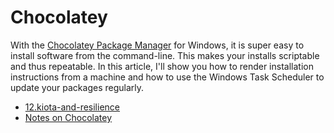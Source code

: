 # Chocolatey
With the <a href="https://community.chocolatey.org/">Chocolatey Package Manager</a> for Windows, it is super easy to install software from the command-line. This makes your installs scriptable and thus repeatable. In this article, I'll show you how to render installation instructions from a machine and how to use the Windows Task Scheduler to update your packages regularly.

- <a href="13.chocolatey">12.kiota-and-resilience</a>
- <a href="https://keestalkstech.com/notes-on-chocolatey/">Notes on Chocolatey</a>
